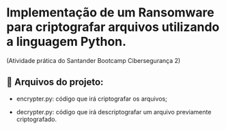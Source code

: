 # Implementação de um Ransomware para criptografar arquivos utilizando a linguagem Python.

(Atividade prática do Santander Bootcamp Cibersegurança 2)


## 📒 Arquivos do projeto:

- encrypter.py: código que irá criptografar os arquivos;

- decrypter.py: código que irá descriptografar um arquivo previamente criptografado.
